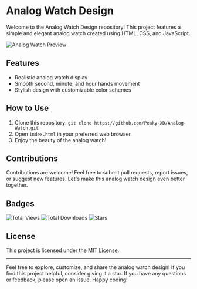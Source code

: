 # Analog Watch Design

Welcome to the Analog Watch Design repository! This project features a simple and elegant analog watch created using HTML, CSS, and JavaScript.

![Analog Watch Preview](preview.png)

## Features

- Realistic analog watch display
- Smooth second, minute, and hour hands movement
- Stylish design with customizable color schemes

## How to Use

1. Clone this repository: `git clone https://github.com/Peaky-XD/Analog-Watch.git`
2. Open `index.html` in your preferred web browser.
3. Enjoy the beauty of the analog watch!

## Contributions

Contributions are welcome! Feel free to submit pull requests, report issues, or suggest new features. Let's make this analog watch design even better together.

## Badges

![Total Views](https://img.shields.io/badge/dynamic/json?color=blue&label=Total%20Views&query=%24.views&url=https%3A%2F%2Fapi.example.com%2Fviews)
![Total Downloads](https://img.shields.io/badge/dynamic/json?color=green&label=Total%20Downloads&query=%24.downloads&url=https%3A%2F%2Fapi.example.com%2Fdownloads)
![Stars](https://img.shields.io/github/stars/Peaky-XD/Analog-Watch.svg?style=social&label=Stars)

## License

This project is licensed under the [MIT License](LICENSE).

---

Feel free to explore, customize, and share the analog watch design! If you find this project helpful, consider giving it a star. If you have any questions or feedback, please open an issue. Happy coding!
